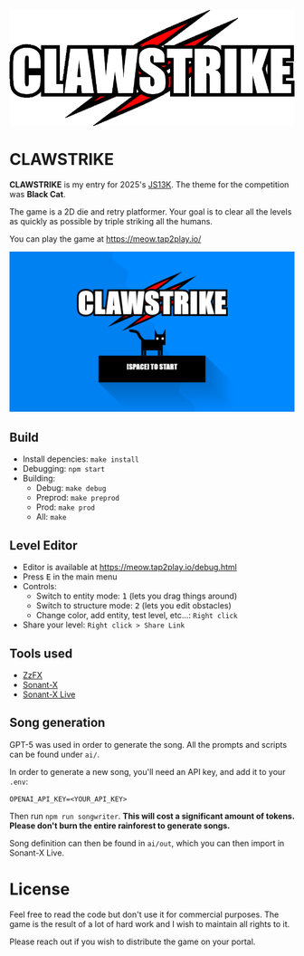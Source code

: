 <p align="center">
<img src="/assets/logo.png">
</p>

# CLAWSTRIKE

**CLAWSTRIKE** is my entry for 2025's [JS13K](https://js13kgames.com/).
The theme for the competition was **Black Cat**.

The game is a 2D die and retry platformer. Your goal is to clear all the levels as quickly as possible by triple striking all the humans.

You can play the game at https://meow.tap2play.io/

<p align="center">
<img src="/assets/mainmenu-screenshot.png">
</p>

## Build

- Install depencies: `make install`
- Debugging: `npm start`
- Building:
    - Debug: `make debug`
    - Preprod: `make preprod`
    - Prod: `make prod`
    - All: `make`

## Level Editor

- Editor is available at https://meow.tap2play.io/debug.html
- Press <kbd>E</kbd> in the main menu
- Controls:
    - Switch to entity mode: <kbd>1</kbd> (lets you drag things around)
    - Switch to structure mode: <kbd>2</kbd> (lets you edit obstacles)
    - Change color, add entity, test level, etc...: `Right click`
- Share your level: `Right click > Share Link`

## Tools used

- [ZzFX](https://github.com/KilledByAPixel/ZzFX)
- [Sonant-X](https://github.com/nicolas-van/sonant-x)
- [Sonant-X Live](https://github.com/nicolas-van/sonant-x-live)

## Song generation

GPT-5 was used in order to generate the song. All the prompts and scripts can be found under `ai/`.

In order to generate a new song, you'll need an API key, and add it to your `.env`:

```
OPENAI_API_KEY=<YOUR_API_KEY>
```

Then run `npm run songwriter`. **This will cost a significant amount of tokens. Please don't burn the entire rainforest to generate songs.**

Song definition can then be found in `ai/out`, which you can then import in Sonant-X Live.

# License

Feel free to read the code but don't use it for commercial purposes. The game is the result of a lot of hard work and I wish to maintain all rights to it.

Please reach out if you wish to distribute the game on your portal.
